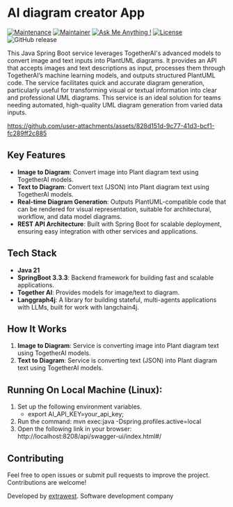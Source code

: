 # AI diagram creator App

[![Maintenance](https://img.shields.io/badge/Maintained%3F-yes-green.svg)]()
[![Maintainer](https://img.shields.io/static/v1?label=Yevhen%20Ruban&message=Maintainer&color=red)](mailto:yevhen.ruban@extrawest.com)
[![Ask Me Anything !](https://img.shields.io/badge/Ask%20me-anything-1abc9c.svg)]()
[![License](https://img.shields.io/badge/License-Apache_2.0-blue.svg)](https://opensource.org/licenses/Apache-2.0)
![GitHub release](https://img.shields.io/badge/release-v1.0.0-blue)

This Java Spring Boot service leverages TogetherAI's advanced models to convert image and text inputs into PlantUML diagrams. It provides an API that accepts images and text descriptions as input, processes them through TogetherAI’s machine learning models, and outputs structured PlantUML code. The service facilitates quick and accurate diagram generation, particularly useful for transforming visual or textual information into clear and professional UML diagrams. This service is an ideal solution for teams needing automated, high-quality UML diagram generation from varied data inputs.




https://github.com/user-attachments/assets/828d151d-9c77-41d3-bcf1-fc289ff2c885




## Key Features

- **Image to Diagram**: Convert image into Plant diagram text using TogetherAI models.
- **Text to Diagram**: Convert text (JSON) into Plant diagram text using TogetherAI models.
- **Real-time Diagram Generation**: Outputs PlantUML-compatible code that can be rendered for visual representation, suitable for architectural, workflow, and data model diagrams.
- **REST API Architecture**: Built with Spring Boot for scalable deployment, ensuring easy integration with other services and applications.

## Tech Stack

- **Java 21**
- **SpringBoot 3.3.3**: Backend framework for building fast and scalable applications.
- **Together AI**: Provides models for image/text to diagram.
- **Langgraph4j**: A library for building stateful, multi-agents applications with LLMs, built for work with langchain4j.

## How It Works

1. **Image to Diagram**: Service is converting image into Plant diagram text using TogetherAI models.
2. **Text to Diagram**: Service is converting text (JSON) into Plant diagram text using TogetherAI models.

## Running On Local Machine (Linux):

1. Set up the following environment variables.
    - export AI_API_KEY=your_api_key;
2. Run the command: mvn exec:java -Dspring.profiles.active=local
3. Open the following link in your browser: http://localhost:8208/api/swagger-ui/index.html#/

## Contributing

Feel free to open issues or submit pull requests to improve the project. Contributions are welcome!

Developed by [extrawest](https://extrawest.com/). Software development company

